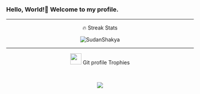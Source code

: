 ### Hello, World!👋 Welcome to my profile. 

<!--
**SudanShakya/SudanShakya** is a ✨ _special_ ✨ repository because its `README.md` (this file) appears on your GitHub profile.

Here are some ideas to get you started:

- 🔭 I’m currently working on ...
- 🌱 I’m currently learning ...
- 👯 I’m looking to collaborate on ...
- 🤔 I’m looking for help with ...
- 💬 Ask me about ...
- 📫 How to reach me: ...
- 😄 Pronouns: ...
- ⚡ Fun fact: ...
-->

<hr>
<p align ="center">🔥 Streak Stats</p>
<p align="center"><img src="https://github-readme-streak-stats.herokuapp.com/?user=SudanShakya&theme=algolia" alt="SudanShakya"  /></p>


<hr>

<p align="center"><img src="https://media.giphy.com/media/QaMcXSekUWx7aogAUr/giphy.gif" width="30" />&nbsp;Git profile Trophies</p><br>
<p align="center"><img src = "https://github-profile-trophy.vercel.app/?username=SudanShakya&theme=juicyfresh&no-bg=true"/></p>
